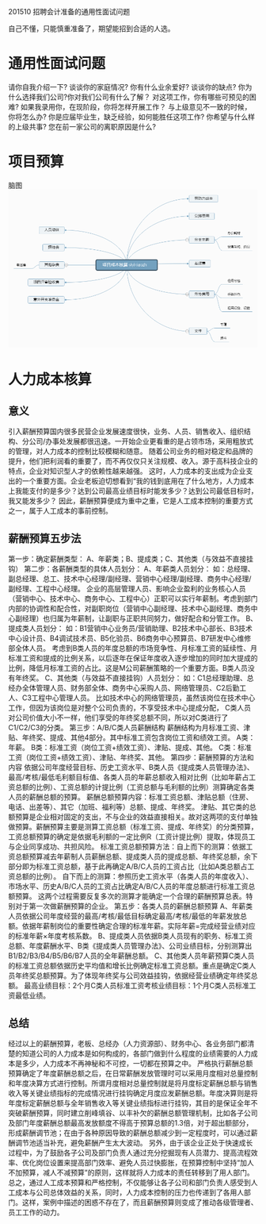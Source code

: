 201510 招聘会计准备的通用性面试问题

自己不懂，只能慎重准备了，期望能招到合适的人选。

# 通用性面试问题
请你自我介绍一下?
谈谈你的家庭情况?
你有什么业余爱好?
谈谈你的缺点?
你为什么选择我们公司?你对我们公司有什么了解？
对这项工作，你有哪些可预见的困难?
如果我录用你，在现阶段，你将怎样开展工作？
与上级意见不一致的时候，你将怎么办?
你是应届毕业生，缺乏经验，如何能胜任这项工作?
你希望与什么样的上级共事?
您在前一家公司的离职原因是什么?
# 项目预算
脑图
![Alt text](https://www.github.com/bxh7425014/imgUrl/raw/master/1486459181769.png)
# 人力成本核算
## 意义
引入薪酬预算国内很多民营企业发展速度很快，业务、人员、销售收入、组织结构、分公司/办事处发展都很迅速。一开始企业更看重的是占领市场，采用粗放式的管理，对人力成本的控制比较模糊和随意。
随着公司业务的相对稳定和品牌的提升，他们把利润看的重要了，而不再仅仅只关注规模、收入。源于高科技企业的特点，企业对知识型人才的依赖性越来越强。
这时，人力成本的支出成为企业支出的一个重要方面。企业老板迫切想看到“我的钱到底用在了什么地方，人力成本上我能支付的是多少？达到公司最高业绩目标时能发多少？达到公司最低目标时，我又能发多少？
因此，薪酬预算便成为重中之重，它是人工成本控制的重要方式之一，属于人工成本的事前控制。
## 薪酬预算五步法
第一步：确定薪酬类型：
A、年薪类；B、提成类；C、其他类（与效益不直接挂钩）
第二步：各薪酬类型的具体人员划分：
A、年薪类人员划分：
如：总经理、副总经理、总工、技术中心经理/副经理、营销中心经理/副经理、商务中心经理/副经理、工程中心经理。
企业的高层管理人员、影响企业盈利的业务核心人员（营销中心、技术中心、商务中心、工程中心）正职可以实行年薪制。考虑到部门内部的协调性和配合性，对副职岗位（营销中心副经理、技术中心副经理、商务中心副经理）也归属为年薪制，让副职与正职共同努力，做好配合和分管工作。
B、提成类人员划分：
如：B1营销中心业务员/营销助理、B2技术中心部长、B3技术中心设计员、B4调试技术员、B5化验员、B6商务中心预算员、B7研发中心维修部全体人员。
考虑到B类人员的年度总额的市场竞争性、月标准工资的延续性、月标准工资和提成的比例关系，以后逐年在保证年度收入逐步增加的同时加大提成的比例，降低月标准工资的占比。这是M公司薪酬策略的一个重要方面。B类人员没有年终奖。
C、其他类（与效益不直接挂钩）人员划分：
如：C1总经理助理、总经办全体管理人员、财务部全体、商务中心采购人员、网络管理员、C2后勤工人、C3工程中心管理人员。
比如技术中心的网络管理员，虽然该岗位在技术中心工作，但因为该岗位是对整个公司负责的，不享受技术中心提成分配， C类人员对公司价值大小不一样，他们享受的年终奖总额不同，所以对C类进行了C1/C2/C3的分类。
第三步：A/B/C类人员薪酬结构
薪酬结构为月标准工资、津贴、年终奖、提成、其他4部分。其中标准工资包含岗位工资和绩效工资。
A类：年薪。
B类：标准工资（岗位工资+绩效工资）、津贴、提成、其他。
C类：标准工资（岗位工资+绩效工资）、津贴、年终奖、其他。
第四步：薪酬预算的方法和内容
依据公司年度经营目标、历史工资水平、B类人员《提成类人员管理办法》、最高/考核/最低毛利额目标值、各类人员的年薪总额收入相对比例（比如年薪占工资总额的比例）、工资总额的计提比例（工资总额与毛利额的比例）测算确定各类人员的薪酬总额的预算。
薪酬总额预算内容：标准工资总额、津贴总额（住房、电话、出差等）、其它（加班、福利等）总额、提成、年终奖。
津贴、其它类的总额预算是企业相对固定的支出，不与企业的效益直接相关。故对这两项的支付单独做预算。薪酬预算主要是测算工资总额（标准工资、提成、年终奖）的分类预算，工资总额预算的确定是依据毛利额的一定比例R（工资计提比例）提取，体现员工与企业同享成功、共担风险。
标准工资总额预算方法：自上而下的测算：依据工资总额预算减去年薪制人员薪酬总额、提成类人员的提成总额、年终奖总额，余下部分即为标准工资总额，基于此再确定A/B/C人员的工资占比（比如A类总额占工资总额的比例）。 自下而上的测算：参照历史工资水平（各类人员的年度收入）、市场水平、历史A/B/C人员的工资占比确定A/B/C人员的年度总额进行标准工资总额预算。
这两个过程需要反复多次的测算才能确定一个合理的薪酬预算总表。特别对于第一次做薪酬预算的企业。
第五步：各类人员的薪酬总额预算
A、年薪类人员依据公司年度经营的最高/考核/最低目标确定最高/考核/最低的年薪发放总额。依据年薪制岗位的重要性确定合理的标准年薪。实际年薪=完成经营业绩对应的标准年薪×年度考核系数。
B、提成类人员依据B类人员现有的职务、标准工资总额、年度薪酬水平、B类《提成类人员管理办法》、公司业绩目标，分别测算出B1/B2/B3/B4/B5/B6/B7人员的全年薪酬总额。
C、其他类人员年薪预算C类人员的标准工资总额依据历史平均值和增长比例确定标准工资总额。重点是确定C类人员年终奖总额预算。为了体现年终奖与公司效益挂钩，依据经营业绩确定年终奖总额。
最高业绩目标：2个月C类人员标准工资考核业绩目标：1个月C类人员标准工资最低业绩。
## 总结
经过以上的薪酬预算，老板、总经办（人力资源部）、财务中心、各业务部门都清楚的知道公司的人力成本是如何构成的，各部门做到什么程度的业绩需要的人力成本是多少，人力成本不再神秘和不可控，一切都在预算之中。
严格执行薪酬总额预算确定了年度薪酬总额之后，在日常薪酬发放管理时可以采用月度相对总量控制和年度决算方式进行控制。所谓月度相对总量控制就是将月度标定薪酬总额与销售收入等关键业绩指标的完成情况进行挂钩确定月度应发薪酬总额。年度决算则是将年度标定薪酬总额与全年销售收入等关键业绩指标进行挂钩，其目的是保证全年不突破薪酬预算，同时建立削峰填谷、以丰补欠的薪酬总额管理机制，比如各子公司及部门年度薪酬总额最高发放额度不得高于预算总额的1.3倍，对于超出额部分，形成薪酬调节池；在由于各种原因导致的薪酬总额减少到一定程度时，可以通过薪酬调节池适当补充，避免薪酬产生太大波动。
另外，由于该企业正处于快速成长过程中，为了鼓励各子公司及部门负责人通过充分挖掘现有人员潜力、提高流程效率、优化岗位设置来提高部门效率、避免人员过快膨胀，在预算控制中坚持“加人不加预算，减人不减预算”的原则，这样就将人力成本的责任转移到了用人部门。
总之，通过人工成本预算和严格控制，不仅能够让各子公司和部门负责人感受到人工成本与公司总体效益的关系，同时，人力成本控制的压力也传递到了各用人部门。这样，案例中描述的困惑不存在了，而且薪酬预算则变成了推动各级管理者、员工工作的动力。